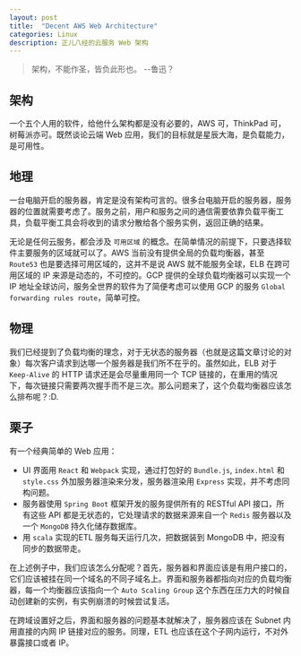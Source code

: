 ```yaml
---
layout: post
title:  "Decent AWS Web Architecture"
categories: Linux
description: 正儿八经的云服务 Web 架构
---
```


> 架构，不能作圣，皆负此形也。 --鲁迅？

## 架构

一个五个人用的软件，给他什么架构都是没有必要的，AWS 可，ThinkPad 可，树莓派亦可。既然谈论云端 Web 应用，我们的目标就是星辰大海，是负载能力，是可用性。

## 地理

一台电脑开启的服务器，肯定是没有架构可言的。很多台电脑开启的服务器，服务器的位置就需要考虑了。服务之前，用户和服务之间的通信需要依靠负载平衡工具，负载平衡工具会将收到的请求分散给各个服务实例，返回正确的结果。

无论是任何云服务，都会涉及 `可用区域` 的概念。在简单情况的前提下，只要选择软件主要服务的区域就可以了。AWS 当前没有提供全局的负载均衡器，甚至 `Route53` 也是要选择可用区域的，这并不是说 AWS 就不能服务全球，ELB 在跨可用区域的 IP 来源是动态的，不可控的。GCP 提供的全球负载均衡器可以实现一个 IP 地址全球访问，服务全世界的软件为了简便考虑可以使用 GCP 的服务 `Global forwarding rules route`，简单可控。

## 物理

我们已经提到了负载均衡的理念，对于无状态的服务器（也就是这篇文章讨论的对象）每次客户请求到达哪一个服务器是我们所不在乎的。虽然如此，ELB 对于 `Keep-Alive` 的 HTTP 请求还是会尽量重用同一个 TCP 链接的，在重用的情况下，每次链接只需要两次握手而不是三次。那么问题来了，这个负载均衡器应该怎么排布呢？:D. 

## 栗子

有一个经典简单的 Web 应用：

- UI 界面用 `React` 和 `Webpack` 实现，通过打包好的 `Bundle.js`, `index.html` 和 `style.css` 外加服务器渲染来分发，服务器渲染用 `Express` 实现，并不考虑同构问题。
- 服务器使用 `Spring Boot` 框架开发的服务提供所有的 RESTful API 接口，所有这些 API 都是无状态的，它处理请求的数据来源来自一个 `Redis` 服务器以及一个 `MongoDB` 持久化储存数据库。
- 用 `scala` 实现的ETL 服务每天运行几次，把数据装到 MongoDB 中，把没有同步的数据带走。

在上述例子中，我们应该怎么分配呢？首先，服务器和界面应该是有用户接口的，它们应该被挂在同一个域名的不同子域名上。界面和服务器都指向对应的负载均衡器，每一个均衡器应该指向一个 `Auto Scaling Group` 这个东西在压力大的时候自动创建新的实例，有实例崩溃的时候尝试复活。

在跨域设置好之后，界面和服务器的问题基本就解决了，服务器应该在 Subnet 内用直接的内网 IP 链接对应的服务。同理，ETL 也应该在这个子网内运行，不对外暴露接口或者 IP。
